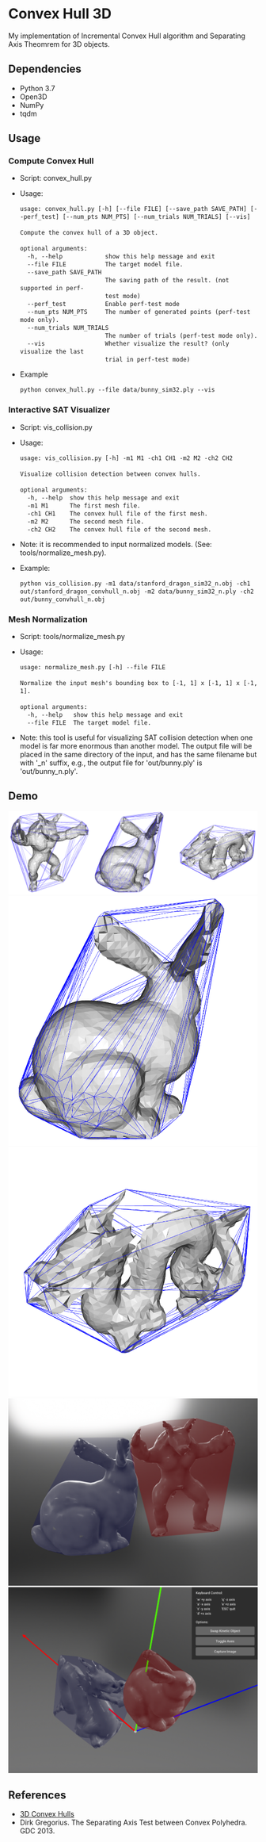 # Convex Hull 3D

My implementation of Incremental Convex Hull algorithm and Separating Axis Theomrem for 3D objects.

## Dependencies

- Python 3.7
- Open3D
- NumPy
- tqdm

## Usage


### Compute Convex Hull

- Script: convex_hull.py

- Usage:

  ```
  usage: convex_hull.py [-h] [--file FILE] [--save_path SAVE_PATH] [--perf_test] [--num_pts NUM_PTS] [--num_trials NUM_TRIALS] [--vis]

  Compute the convex hull of a 3D object.

  optional arguments:
    -h, --help            show this help message and exit
    --file FILE           The target model file.
    --save_path SAVE_PATH
                          The saving path of the result. (not supported in perf-
                          test mode)
    --perf_test           Enable perf-test mode
    --num_pts NUM_PTS     The number of generated points (perf-test mode only).
    --num_trials NUM_TRIALS
                          The number of trials (perf-test mode only).
    --vis                 Whether visualize the result? (only visualize the last
                          trial in perf-test mode)
  ```

- Example

  ```
  python convex_hull.py --file data/bunny_sim32.ply --vis
  ```

### Interactive SAT Visualizer


- Script: vis_collision.py

- Usage:

  ```
  usage: vis_collision.py [-h] -m1 M1 -ch1 CH1 -m2 M2 -ch2 CH2

  Visualize collision detection between convex hulls.

  optional arguments:
    -h, --help  show this help message and exit
    -m1 M1      The first mesh file.
    -ch1 CH1    The convex hull file of the first mesh.
    -m2 M2      The second mesh file.
    -ch2 CH2    The convex hull file of the second mesh.
  ```
- Note: it is recommended to input normalized models. (See: tools/normalize_mesh.py).

- Example:

  ```
  python vis_collision.py -m1 data/stanford_dragon_sim32_n.obj -ch1 out/stanford_dragon_convhull_n.obj -m2 data/bunny_sim32_n.ply -ch2 out/bunny_convhull_n.obj
  ```

### Mesh Normalization

- Script: tools/normalize_mesh.py

- Usage:
  ```
  usage: normalize_mesh.py [-h] --file FILE

  Normalize the input mesh's bounding box to [-1, 1] x [-1, 1] x [-1, 1].

  optional arguments:
    -h, --help   show this help message and exit
    --file FILE  The target model file.
  ```

- Note: this tool is useful for visualizing SAT collision detection when one model is far more enormous than another model. The output file will be placed in the same directory of the input, and has the same filename but with '_n' suffix, e.g., the output file for 'out/bunny.ply' is 'out/bunny_n.ply'.


## Demo

![Armadillo Convex Hull](README.assets/convhull1.png)
![Stanford Bunny Convex Hull](README.assets/convhull2.png)
![Stanford Dragon Convex Hull](README.assets/convhull3.png)
![SAT Collision Detection](README.assets/sat1.png)
![SAT Visualizer](README.assets/sat_prog.png)


## References

- [3D Convex Hulls](http://www.bowdoin.edu/~ltoma/teaching/cs3250-CompGeom/spring17/Lectures/cg-hull3d.pdf)
- Dirk Gregorius. The Separating Axis Test between Convex Polyhedra. GDC 2013.
